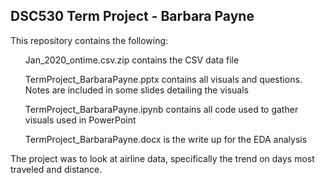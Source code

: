 ## DSC530 Term Project - Barbara Payne

This repository contains the following:

<ul>Jan_2020_ontime.csv.zip contains the CSV data file</ul>
<ul>TermProject_BarbaraPayne.pptx contains all visuals and questions. Notes are included in some slides detailing the visuals</ul>
<ul>TermProject_BarbaraPayne.ipynb contains all code used to gather visuals used in PowerPoint</ul>
<ul>TermProject_BarbaraPayne.docx is the write up for the EDA analysis</ul>

The project was to look at airline data, specifically the trend on days most traveled and distance. 
